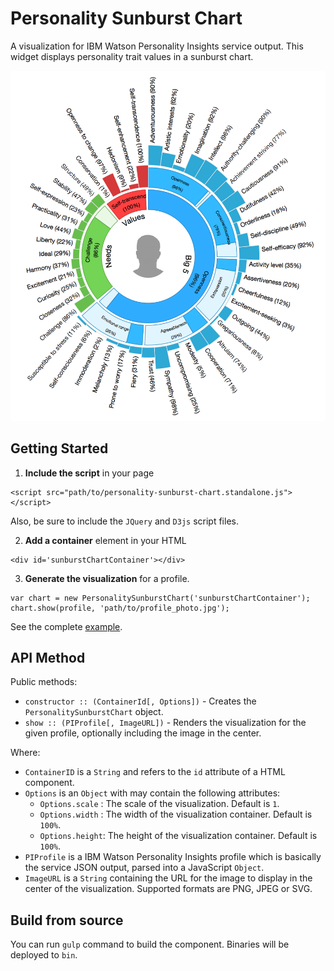 # Personality Sunburst Chart

A visualization for IBM Watson Personality Insights service output. This widget displays personality trait values in a sunburst chart.

![Personality Sunburst Chart](./docs/personality-sunburst-chart.png)

## Getting Started

1. **Include the script** in your page
```
<script src="path/to/personality-sunburst-chart.standalone.js"></script>
```
Also, be sure to include the `JQuery` and `D3js` script files.

2. **Add a container** element in your HTML

```
<div id='sunburstChartContainer'></div>
```

3. **Generate the visualization** for a profile.
```
var chart = new PersonalitySunburstChart('sunburstChartContainer');
chart.show(profile, 'path/to/profile_photo.jpg');
```

See the complete [example](./examples/example.html).

## API Method

Public methods:
  - `constructor :: (ContainerId[, Options])` - Creates the `PersonalitySunburstChart` object.
  - `show :: (PIProfile[, ImageURL])` - Renders the visualization for the given profile, optionally including the image in the center.

Where:
  - `ContainerID` is a `String` and refers to the `id` attribute of a HTML component.
  - `Options` is an `Object` with may contain the following attributes:
    - `Options.scale` : The scale of the visualization. Default is `1`.
    - `Options.width` : The width of the visualization container. Default is `100%`.
    - `Options.height`: The height of the visualization container. Default is `100%`.
  - `PIProfile` is a IBM Watson Personality Insights profile which is basically the service JSON output, parsed into a JavaScript `Object`.
  - `ImageURL` is a `String` containing the URL for the image to display in the center of the visualization. Supported formats are PNG, JPEG or SVG.


## Build from source

You can run `gulp` command to build the component. Binaries will be
deployed to `bin`.

